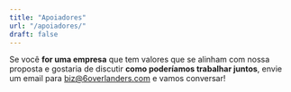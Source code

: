 ```yaml
---
title: "Apoiadores"
url: "/apoiadores/"
draft: false
---
```


Se você **for uma empresa** que tem valores que se alinham com nossa proposta e gostaria de discutir **como poderíamos trabalhar juntos**, envie um email para [biz@6overlanders.com](mailto:biz@6overlanders.com) e vamos conversar!
